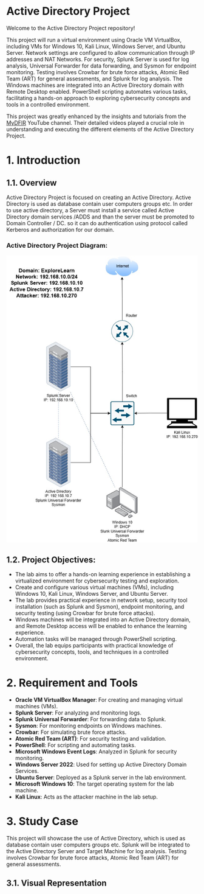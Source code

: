 # Active Directory Project

Welcome to the Active Directory Project repository!

This project will run a virtual environment using Oracle VM VirtualBox, including VMs for Windows 10, Kali Linux, Windows Server, and Ubuntu Server. Network settings are configured to allow communication through IP addresses and NAT Networks. For security, Splunk Server is used for log analysis, Universal Forwarder for data forwarding, and Sysmon for endpoint monitoring. Testing involves Crowbar for brute force attacks, Atomic Red Team (ART) for general assessments, and Splunk for log analysis. The Windows machines are integrated into an Active Directory domain with Remote Desktop enabled. PowerShell scripting automates various tasks, facilitating a hands-on approach to exploring cybersecurity concepts and tools in a controlled environment.

This project was greatly enhanced by the insights and tutorials from the [MyDFIR](https://www.youtube.com/playlist?list=PLEd_qaF8wpnXgdngqfsQtYYGM-IdtuxmC) YouTube channel. Their detailed videos played a crucial role in understanding and executing the different elements of the Active Directory Project.

# **1. Introduction**
## **1.1. Overview**
Active Directory Project is focused on creating an Active Directory.  Active Directory is used as database contain user computers groups  etc. In order to use active directory, a Server must install a service called Active Directory domain services /ADDS and than the server must be promoted to Domain Controller / DC. so it can do authentication using protocol called Kerberos and authorization for our domain.

### Active Directory Project Diagram: ###

![alt text](<Images/Active Directory Diagram.jpg>)

## **1.2. Project Objectives:**

 - The lab aims to offer a hands-on learning experience in establishing a virtualized environment for cybersecurity testing and exploration.
 - Create and configure various virtual machines (VMs), including Windows 10, Kali Linux, Windows Server, and Ubuntu Server.
 - The lab provides practical experience in network setup, security tool installation (such as Splunk and Sysmon), endpoint monitoring, and security testing (using Crowbar for brute force attacks).
 - Windows machines will be integrated into an Active Directory domain, and Remote Desktop access will be enabled to enhance the learning experience.
 - Automation tasks will be managed through PowerShell scripting.
 - Overall, the lab equips participants with practical knowledge of cybersecurity concepts, tools, and techniques in a controlled environment.

# **2. Requirement and Tools**

- **Oracle VM VirtualBox Manager**: For creating and managing virtual machines (VMs).
- **Splunk Server**: For analyzing and monitoring logs.
- **Splunk Universal Forwarder**: For forwarding data to Splunk.
- **Sysmon**: For monitoring endpoints on Windows machines.
- **Crowbar**: For simulating brute force attacks.
- **Atomic Red Team (ART)**: For security testing and validation.
- **PowerShell**: For scripting and automating tasks.
- **Microsoft Windows Event Logs**: Analyzed in Splunk for security monitoring.
- **Windows Server 2022**: Used for setting up Active Directory Domain Services.
- **Ubuntu Server**: Deployed as a Splunk server in the lab environment.
- **Microsoft Windows 10**: The target operating system for the lab machine.
- **Kali Linux**: Acts as the attacker machine in the lab setup.

# **3. Study Case**

This project will showcase the use of Active Directory, which is used as database contain user computers groups  etc. Splunk will be integrated to the Active Directory Server and Target Machine for log analysis. Testing involves Crowbar for brute force attacks, Atomic Red Team (ART) for general assessments.

## **3.1. Visual Representation**









